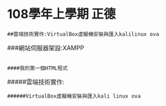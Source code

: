 # 108學年上學期 正德
```
##雲端技術實作:VirtualBox虛擬機安裝與匯入kalilinux ova
```
###網站伺服器架設:XAMPP
```

####我的第一個HTML程式
```
#####雲端技術實作:
```
######VirtualBox虛擬機安裝與匯入kali linux ova

